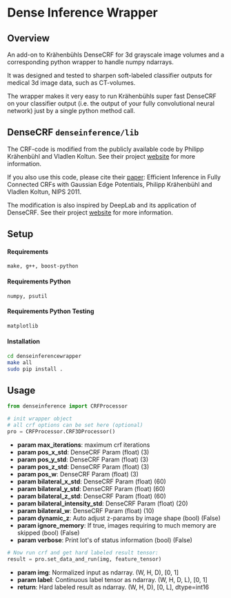 # Dense Inference Wrapper

## Overview
An add-on to Krähenbühls DenseCRF for 3d grayscale image volumes and a corresponding python wrapper to handle numpy ndarrays.

It was designed and tested to sharpen soft-labeled classifier outputs for medical 3d image data, such as CT-volumes.

The wrapper makes it very easy to run Krähenbühls super fast DenseCRF on your classifier output (i.e. the output of your fully convolutional neural network) just by a single python method call.

## DenseCRF ``denseinference/lib``
The CRF-code is modified from the publicly available code by Philipp Krähenbühl and Vladlen Koltun.
See their project [website](http://www.philkr.net/home/densecrf) for more information.

If you also use this code, please cite their [paper](http://googledrive.com/host/0B6qziMs8hVGieFg0UzE0WmZaOW8/papers/densecrf.pdf):
Efficient Inference in Fully Connected CRFs with Gaussian Edge Potentials, Philipp Krähenbühl and Vladlen Koltun, NIPS 2011.

The modification is also inspired by DeepLab and its application of DenseCRF. See their project [website](https://bitbucket.org/deeplab/deeplab-public)
for more information.

## Setup

#### Requirements

```
make, g++, boost-python
```

#### Requirements Python
```
numpy, psutil
```

#### Requirements Python Testing
```sh
matplotlib
```

#### Installation

```bash
cd denseinferencewrapper
make all
sudo pip install .
```

## Usage

```python
from denseinference import CRFProcessor

# init wrapper object
# all crf options can be set here (optional)
pro = CRFProcessor.CRF3DProcessor()
```

- **param max_iterations**: maximum crf iterations  
- **param pos_x_std**: DenseCRF Param (float) (3)  
- **param pos_y_std**: DenseCRF Param (float) (3)  
- **param pos_z_std**: DenseCRF Param (float) (3)  
- **param pos_w**: DenseCRF Param (float) (3)  
- **param bilateral_x_std**: DenseCRF Param (float) (60)  
- **param bilateral_y_std**: DenseCRF Param (float) (60)  
- **param bilateral_z_std**: DenseCRF Param (float) (60)  
- **param bilateral_intensity_std**: DenseCRF Param (float) (20)  
- **param bilateral_w**: DenseCRF Param (float) (10)  
- **param dynamic_z**: Auto adjust z-params by image shape (bool) (False)  
- **param ignore_memory**: If true, images requiring to much memory are skipped (bool) (False)  
- **param verbose**: Print lot's of status information (bool) (False)  

```python
# Now run crf and get hard labeled result tensor:
result = pro.set_data_and_run(img, feature_tensor)
```

- **param img**: Normalized input as ndarray. (W, H, D), [0, 1]  
- **param label**: Continuous label tensor as ndarray. (W, H, D, L), [0, 1]  
- **return**: Hard labeled result as ndarray. (W, H, D), [0, L], dtype=int16  
